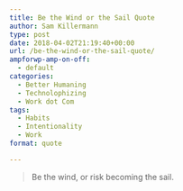 ```yaml
---
title: Be the Wind or the Sail Quote
author: Sam Killermann
type: post
date: 2018-04-02T21:19:40+00:00
url: /be-the-wind-or-the-sail-quote/
ampforwp-amp-on-off:
  - default
categories:
  - Better Humaning
  - Technolophizing
  - Work dot Com
tags:
  - Habits
  - Intentionality
  - Work
format: quote

---
```

> Be the wind, or risk becoming the sail.